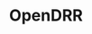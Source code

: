 ---
altLangPrefix: index
authorName: Natural Resources Canada
authorUrl:
contentTitle:
  en: Map Preview
  fr: Voir la carte
dateModified: 2021-05-07
description:
  en: Dataset preview
  fr: Aperçu de l'ensemble des données
noContentTitle: true
pageclass: wb-prettify all-pre
subject:
  en: [GV Government and Politics, Government services]
  fr: [GV Gouvernement et vie politique, Services gouvernementaux]
title: OpenDRR
lang: en
layout: map
sitesearch: false
---